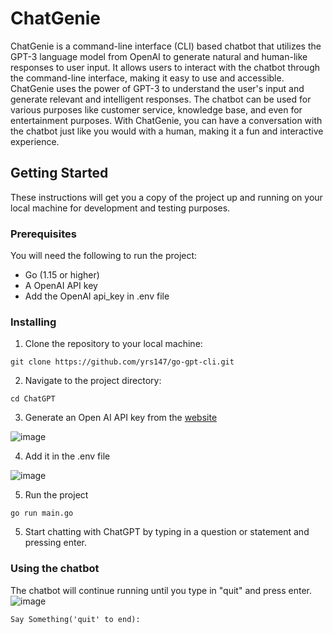 # ChatGenie

ChatGenie is a command-line interface (CLI) based chatbot that utilizes the GPT-3 language model from OpenAI to generate natural and human-like responses to user input. It allows users to interact with the chatbot through the command-line interface, making it easy to use and accessible. ChatGenie uses the power of GPT-3 to understand the user's input and generate relevant and intelligent responses. The chatbot can be used for various purposes like customer service, knowledge base, and even for entertainment purposes. With ChatGenie, you can have a conversation with the chatbot just like you would with a human, making it a fun and interactive experience.

## Getting Started

These instructions will get you a copy of the project up and running on your local machine for development and testing purposes.

### Prerequisites

You will need the following to run the project:

-   Go (1.15 or higher)
-   A OpenAI API key
-   Add the OpenAI api_key in .env file

### Installing

1.  Clone the repository to your local machine:

```
git clone https://github.com/yrs147/go-gpt-cli.git
```

2.  Navigate to the project directory:

```
cd ChatGPT
```

3.  Generate an Open AI API key from the [website](https://beta.openai.com/account/api-keys)

![image](https://user-images.githubusercontent.com/98258627/213876014-b3f15700-e279-4515-bb25-b706d63e75b6.png)

4. Add it in the .env file 

![image](https://user-images.githubusercontent.com/98258627/213876103-4b5ded86-98ee-461e-bf14-5dbd09bdc7fc.png)

5. Run the project 

```
go run main.go

```
5.  Start chatting with ChatGPT by typing in a question or statement and pressing enter.

### Using the chatbot

The chatbot will continue running until you type in "quit" and press enter.
![image](https://user-images.githubusercontent.com/98258627/213878247-fe13a9b2-4ae0-4ab0-b906-4470495c0dab.png)



`Say Something('quit' to end):`
